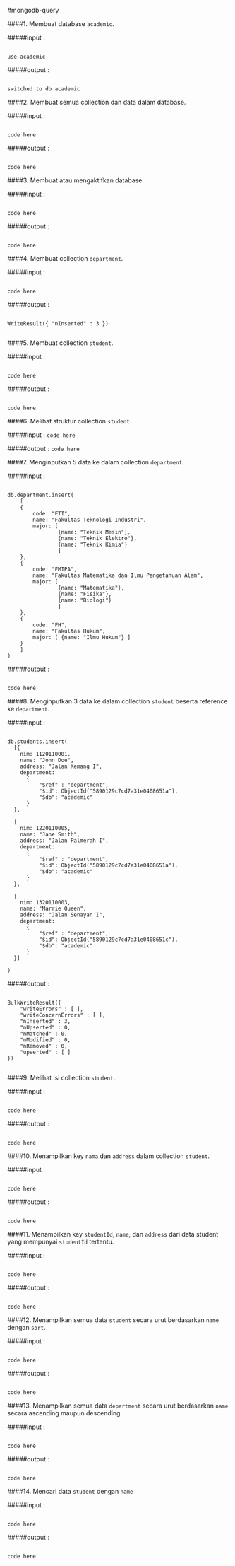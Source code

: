 #mongodb-query

####1. Membuat database `academic`.

#####input :
```

use academic

```

#####output :
```

switched to db academic

```

####2. Membuat semua collection dan data dalam database.

#####input :
```

code here

```

#####output :
```

code here

```

####3. Membuat atau mengaktifkan database.

#####input :
```

code here

```

#####output :
```

code here

```



####4. Membuat collection ```department```.


#####input :
```

code here

```

#####output :
```

WriteResult({ "nInserted" : 3 })


```


####5. Membuat collection  ```student```.

#####input :
```

code here

```

#####output :
```

code here

```

####6. Melihat struktur collection ```student```.

#####input :
```code here```

#####output :
```code here```

####7. Menginputkan 5 data ke dalam collection ```department```.

#####input :
```

db.department.insert(
	[
	{
		code: "FTI",
		name: "Fakultas Teknologi Industri",
		major: [
				{name: "Teknik Mesin"},
				{name: "Teknik Elektro"},
				{name: "Teknik Kimia"}
				]
	},
	{
		code: "FMIPA",
		name: "Fakultas Matematika dan Ilmu Pengetahuan Alam",
		major: [
				{name: "Matematika"},
				{name: "Fisika"},
				{name: "Biologi"}
				]
	},
	{
		code: "FH",
		name: "Fakultas Hukum",
		major: [ {name: "Ilmu Hukum"} ]
	}
	]
)

```

#####output :
```

code here

```

####8. Menginputkan 3 data ke dalam collection ```student``` beserta reference ke  ```department```.

#####input :
```

db.students.insert(
  [{
    nim: 1120110001,
    name: "John Doe",
    address: "Jalan Kemang I",
    department:
      {
          "$ref" : "department",
          "$id": ObjectId("5890129c7cd7a31e0408651a"),
          "$db": "academic"
      }
  },

  {
    nim: 1220110005,
    name: "Jane Smith",
    address: "Jalan Palmerah I",
    department:
      {
          "$ref" : "department",
          "$id": ObjectId("5890129c7cd7a31e0408651a"),
          "$db": "academic"
      }
  },

  {
    nim: 1320110003,
    name: "Marrie Queen",
    address: "Jalan Senayan I",
    department:
      {
          "$ref" : "department",
          "$id": ObjectId("5890129c7cd7a31e0408651c"),
          "$db": "academic"
      }
  }]

)

```

#####output :
```

BulkWriteResult({
	"writeErrors" : [ ],
	"writeConcernErrors" : [ ],
	"nInserted" : 3,
	"nUpserted" : 0,
	"nMatched" : 0,
	"nModified" : 0,
	"nRemoved" : 0,
	"upserted" : [ ]
})


```

####9. Melihat isi collection ```student```.

#####input :
```

code here

```

#####output :
```

code here

```

####10. Menampilkan key ```nama``` dan ```address``` dalam collection ```student```.

#####input :
```

code here

```

#####output :
```

code here

```

####11. Menampilkan key ```studentId```, ```name```, dan ```address``` dari data student yang mempunyai ```studentId``` tertentu.

#####input :
```

code here

```

#####output :
```

code here

```

####12. Menampilkan semua data ```student``` secara urut berdasarkan ```name``` dengan ```sort```.

#####input :
```

code here

```

#####output :
```

code here

```

####13. Menampilkan semua data ```department``` secara urut berdasarkan ```name``` secara ascending maupun descending.

#####input :
```

code here

```

#####output :
```

code here

```

####14. Mencari data ```student``` dengan ```name```

#####input :
```

code here

```

#####output :
```

code here

```

